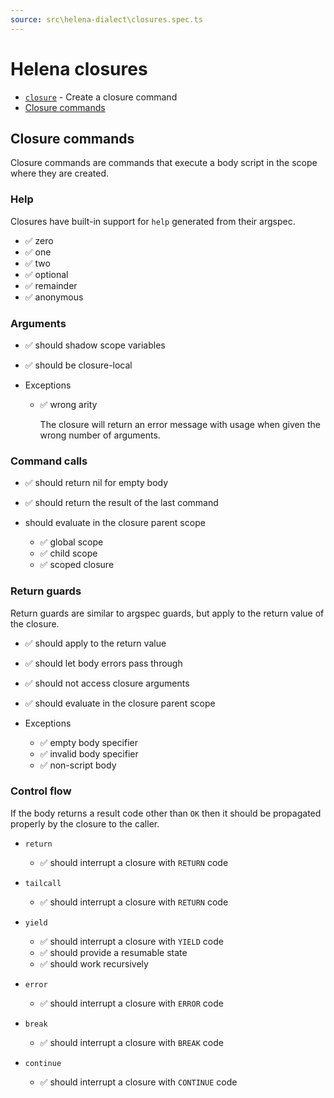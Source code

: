 ```yaml
---
source: src\helena-dialect\closures.spec.ts
---
```

# Helena closures

- [`closure`](../../pages/helena-dialect/commands/closure.md) - Create a closure command
- [Closure commands](#closure-commands)


## <a id="closure-commands"></a>Closure commands

Closure commands are commands that execute a body script in the scope
where they are created.


### <a id="closure-commands-help"></a>Help

Closures have built-in support for `help` generated from their
argspec.

- ✅ zero
- ✅ one
- ✅ two
- ✅ optional
- ✅ remainder
- ✅ anonymous

### <a id="closure-commands-arguments"></a>Arguments

- ✅ should shadow scope variables
- ✅ should be closure-local

- Exceptions

  - ✅ wrong arity

    The closure will return an error message with usage when given the
    wrong number of arguments.


### <a id="closure-commands-command-calls"></a>Command calls

- ✅ should return nil for empty body
- ✅ should return the result of the last command

- should evaluate in the closure parent scope

  - ✅ global scope
  - ✅ child scope
  - ✅ scoped closure

### <a id="closure-commands-return-guards"></a>Return guards

Return guards are similar to argspec guards, but apply to the return
value of the closure.

- ✅ should apply to the return value
- ✅ should let body errors pass through
- ✅ should not access closure arguments
- ✅ should evaluate in the closure parent scope

- Exceptions

  - ✅ empty body specifier
  - ✅ invalid body specifier
  - ✅ non-script body

### <a id="closure-commands-control-flow"></a>Control flow

If the body returns a result code other than `OK` then it should be
propagated properly by the closure to the caller.


- `return`

  - ✅ should interrupt a closure with `RETURN` code

- `tailcall`

  - ✅ should interrupt a closure with `RETURN` code

- `yield`

  - ✅ should interrupt a closure with `YIELD` code
  - ✅ should provide a resumable state
  - ✅ should work recursively

- `error`

  - ✅ should interrupt a closure with `ERROR` code

- `break`

  - ✅ should interrupt a closure with `BREAK` code

- `continue`

  - ✅ should interrupt a closure with `CONTINUE` code


